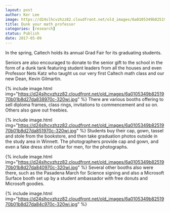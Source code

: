```yaml
---
layout: post
author: Ker Lee
image: https://d24slhcvzhzz82.cloudfront.net/old_images/6a0105349b8251970b01b8d27da848970c-320wi.jpg
title: Dunk your math professor
categories: [research]
status: Publish
date: 2017-05-09
---
```



In the spring, Caltech holds its annual Grad Fair for its graduating students.

Seniors are also encouraged to donate to the senior gift to the school in the form of a dunk tank featuring student leaders from all the houses and even Professor Nets Katz who taught us our very first Caltech math class and our new Dean, Kevin Gilmartin.


{% include image.html img="https://d24slhcvzhzz82.cloudfront.net/old_images/6a0105349b8251970b01b8d27da838970c-320wi.jpg" %}
There are various booths offering to sell diploma frames, class rings, invitations to commencement and so on. Others also gave out freebies.


{% include image.html img="https://d24slhcvzhzz82.cloudfront.net/old_images/6a0105349b8251970b01b8d27da851970c-320wi.jpg" %}
Students buy their cap, gown, tassel and stole from the bookstore, and then take graduation photos outside in the study area in Winnett. The photographers provide cap and gown, and even a fake dress shirt collar for men, for the photographs.


{% include image.html img="https://d24slhcvzhzz82.cloudfront.net/old_images/6a0105349b8251970b01b8d27da840970c-320wi.jpg" %}
Several other booths also were there, such as the Pasadena March for Science signing and also a Microsoft Surface booth set up by a student ambassador with free donuts and Microsoft goodies.


{% include image.html img="https://d24slhcvzhzz82.cloudfront.net/old_images/6a0105349b8251970b01b8d27da84c970c-320wi.jpg" %}
